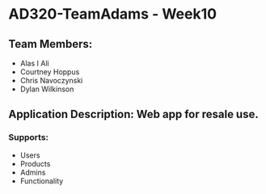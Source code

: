 
# AD320-TeamAdams - Week10

## Team Members:
* Alas I Ali
* Courtney Hoppus
* Chris Navoczynski
* Dylan Wilkinson

## Application Description: Web app for resale use.
### Supports:
* Users
* Products
* Admins
* Functionality
